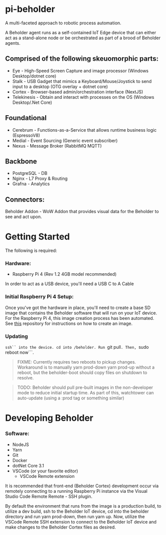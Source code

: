 # pi-beholder

A multi-faceted approach to robotic process automation.

A Beholder agent runs as a self-contained IoT Edge device that can either act as a stand-alone node or be orchestrated as part of a brood of Beholder agents.

## Comprised of the following skeuomorphic parts:

- Eye - High-Speed Screen Capture and image processor (Windows Desktop/dotnet core)
- Stalk - USB Gadget that mimics a Keyboard/Mouse/Joystick to send input to a desktop (OTG overlay + dotnet core)
- Cortex - Browser-based admin/orchestration interface (NextJS)
- Telekinesis - Obtain and interact with processes on the OS (Windows Desktop/.Net Core)

## Foundational

- Cerebrum - Functions-as-a-Service that allows runtime business logic (EspressoV8)
- Medial - Event Sourcing (Generic event subscriber)
- Nexus - Message Broker (RabbitMQ MQTT)

## Backbone

- PostgreSQL - DB
- Nginx - L7 Proxy & Routing
- Grafna - Analytics

## Connectors:

Beholder Addon - WoW Addon that provides visual data for the Beholder to see and act upon.

# Getting Started

The following is required:

### Hardware:
 - Raspberry Pi 4 (Rev 1.2 4GB model recommended)

In order to act as a USB device, you'll need a USB C to A Cable

### Initial Raspberry Pi 4 Setup:

Once you've got the hardware in place, you'll need to create a base SD image that contains the Beholder software that
will run on your IoT device. For the Raspberry Pi 4, this image creation process has been automated. See [this](https://github.com/beholder-rpa/beholder-iot-image-builder-rpi4) repository
for instructions on how to create an image.

### Updating

```ssh`` into the device. cd into /beholder. Run ```git pull```. Then, ```sudo reboot now```.

> FIXME: Currently requires two reboots to pickup changes. Workaround is to manually yarn prod-down yarn prod-up without a reboot, but the beholder-boot should copy files on shutdown to resolve.

> TODO: Beholder should pull pre-built images in the non-developer mode to reduce initial startup time. As part of this, watchtower can auto-update (using a :prod tag or something similar)

# Developing Beholder
 
### Software:
 - NodeJS
 - Yarn
 - Git
 - Docker
 - dotNet Core 3.1
 - VSCode (or your favorite editor)
   - VSCode Remote extension

It is recommended that front-end (Beholder Cortex) development occur via remotely connecting to a running Raspberry Pi instance via the Visual Studio Code Remote Remote - SSH plugin.

By default the environment that runs from the image is a production build, to utilize a dev build, ssh to the Beholder IoT device, cd into the beholder directory and run yarn prod-down, then run yarn up. Now, utilize the VSCode Remote SSH extension to connect to the Beholder IoT device and make changes to the Beholder Cortex files as desired.